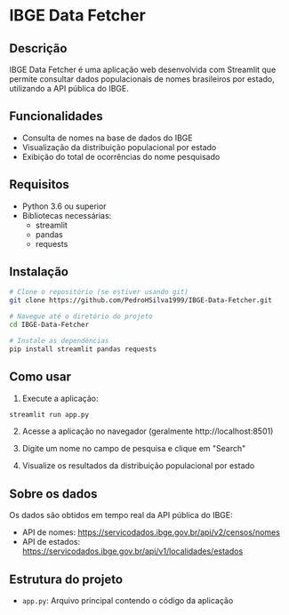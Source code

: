 # IBGE Data Fetcher

## Descrição
IBGE Data Fetcher é uma aplicação web desenvolvida com Streamlit que permite consultar dados populacionais de nomes brasileiros por estado, utilizando a API pública do IBGE.

## Funcionalidades
- Consulta de nomes na base de dados do IBGE
- Visualização da distribuição populacional por estado
- Exibição do total de ocorrências do nome pesquisado

## Requisitos
- Python 3.6 ou superior
- Bibliotecas necessárias:
  - streamlit
  - pandas
  - requests

## Instalação

```bash
# Clone o repositório (se estiver usando git)
git clone https://github.com/PedroHSilva1999/IBGE-Data-Fetcher.git

# Navegue até o diretório do projeto
cd IBGE-Data-Fetcher

# Instale as dependências
pip install streamlit pandas requests
```

## Como usar

1. Execute a aplicação:
```bash
streamlit run app.py
```

2. Acesse a aplicação no navegador (geralmente http://localhost:8501)

3. Digite um nome no campo de pesquisa e clique em "Search"

4. Visualize os resultados da distribuição populacional por estado

## Sobre os dados
Os dados são obtidos em tempo real da API pública do IBGE:
- API de nomes: https://servicodados.ibge.gov.br/api/v2/censos/nomes
- API de estados: https://servicodados.ibge.gov.br/api/v1/localidades/estados

## Estrutura do projeto
- `app.py`: Arquivo principal contendo o código da aplicação
